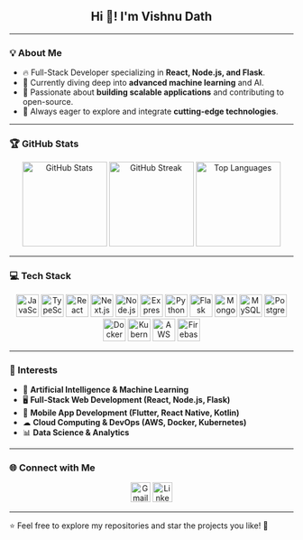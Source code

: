 ## <h2 align="center">Hi 👋! I'm Vishnu Dath</h2>

---

### 💡 About Me
- 🔥 Full-Stack Developer specializing in **React, Node.js, and Flask**.
- 🌱 Currently diving deep into **advanced machine learning** and AI.
- 💼 Passionate about **building scalable applications** and contributing to open-source.
- 🚀 Always eager to explore and integrate **cutting-edge technologies**.

---

### 🏆 GitHub Stats
<div align="center">
  <img src="https://github-readme-stats.vercel.app/api?username=VishnuDath710&show_icons=true&count_private=true&theme=dracula" height="150" alt="GitHub Stats" />
  <img src="https://streak-stats.demolab.com?user=VishnuDath710&theme=dracula" height="150" alt="GitHub Streak" />
  <img src="https://github-readme-stats.vercel.app/api/top-langs?username=VishnuDath710&layout=compact&langs_count=8&theme=dracula" height="150" alt="Top Languages" />
</div>

---

### 💻 Tech Stack
<div align="center">
  <img src="https://cdn.jsdelivr.net/gh/devicons/devicon/icons/javascript/javascript-original.svg" height="40" alt="JavaScript"  />
  <img src="https://cdn.jsdelivr.net/gh/devicons/devicon/icons/typescript/typescript-original.svg" height="40" alt="TypeScript"  />
  <img src="https://cdn.jsdelivr.net/gh/devicons/devicon/icons/react/react-original.svg" height="40" alt="React"  />
  <img src="https://cdn.jsdelivr.net/gh/devicons/devicon/icons/nextjs/nextjs-original.svg" height="40" alt="Next.js"  />
  <img src="https://cdn.jsdelivr.net/gh/devicons/devicon/icons/nodejs/nodejs-original.svg" height="40" alt="Node.js"  />
  <img src="https://cdn.jsdelivr.net/gh/devicons/devicon/icons/express/express-original.svg" height="40" alt="Express.js"  />
  <img src="https://cdn.jsdelivr.net/gh/devicons/devicon/icons/python/python-original.svg" height="40" alt="Python"  />
  <img src="https://cdn.jsdelivr.net/gh/devicons/devicon/icons/flask/flask-original.svg" height="40" alt="Flask"  />
  <img src="https://cdn.jsdelivr.net/gh/devicons/devicon/icons/mongodb/mongodb-original.svg" height="40" alt="MongoDB"  />
  <img src="https://cdn.jsdelivr.net/gh/devicons/devicon/icons/mysql/mysql-original.svg" height="40" alt="MySQL"  />
  <img src="https://cdn.jsdelivr.net/gh/devicons/devicon/icons/postgresql/postgresql-original.svg" height="40" alt="PostgreSQL"  />
  <img src="https://cdn.jsdelivr.net/gh/devicons/devicon/icons/docker/docker-original.svg" height="40" alt="Docker"  />
  <img src="https://cdn.jsdelivr.net/gh/devicons/devicon/icons/kubernetes/kubernetes-plain.svg" height="40" alt="Kubernetes"  />
  <img src="https://cdn.jsdelivr.net/gh/devicons/devicon/icons/aws/aws-original.svg" height="40" alt="AWS"  />
  <img src="https://cdn.jsdelivr.net/gh/devicons/devicon/icons/firebase/firebase-plain.svg" height="40" alt="Firebase"  />
</div>

---

### 🌱 Interests
- 🤖 **Artificial Intelligence & Machine Learning**
- 🖥️ **Full-Stack Web Development (React, Node.js, Flask)**
- 📱 **Mobile App Development (Flutter, React Native, Kotlin)**
- ☁ **Cloud Computing & DevOps (AWS, Docker, Kubernetes)**
- 📊 **Data Science & Analytics**

---

### 🌐 Connect with Me
<div align="center">
  <a href="mailto:vishnudathu9@gmail.com"><img src="https://img.shields.io/badge/Gmail-D14836?style=for-the-badge&logo=gmail&logoColor=white" height="35" alt="Gmail" /></a>
  <a href="https://linkedin.com/in/vishnu-dath-uppalapati-83a3532ab/"><img src="https://img.shields.io/badge/LinkedIn-0077B5?style=for-the-badge&logo=linkedin&logoColor=white" height="35" alt="LinkedIn" /></a>
</div>

---

⭐️ Feel free to explore my repositories and star the projects you like! 🚀
